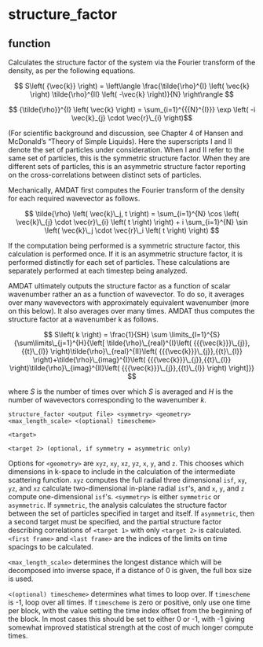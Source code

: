 <h1>structure_factor</h1>
<h2>function</h2>

Calculates the structure factor of the system via the Fourier transform of the density, as per the following equations.

$$ S\left( {\vec{k}} \right) = \left\langle \frac{\tilde{\rho}^{I} \left( \vec{k} \right) \tilde{\rho}^{II} \left( -\vec{k} \right)}{N}  \right\rangle $$

$$ {\tilde{\rho}}^{I} \left( \vec{k} \right) = \sum_{i=1}^{{{N}^{I}}} \exp \left( -i \vec{k}_{j} \cdot \vec{r}\_{i} \right)$$

(For scientific background and discussion, see Chapter 4 of Hansen and McDonald’s “Theory of Simple Liquids). Here the superscripts I and II denote the set of particles under consideration. When I and II refer to the same set of particles, this is the symmetric structure factor. When they are different sets of particles, this is an asymmetric structure factor reporting on the cross-correlations between distinct sets of particles.

Mechanically, AMDAT first computes the Fourier transform of the density for each required wavevector as follows.

$$ \tilde{\rho} \left( \vec{k}\_j, t \right) = \sum_{i=1}^{N} \cos \left( \vec{k}\_{j} \cdot \vec{r}\_{i} \left( t \right) \right) + i \sum_{i=1}^{N} \sin \left( \vec{k}\_j \cdot \vec{r}\_i \left( t \right) \right) $$
<!-- ORIGINAL EQUATION: $$ \[\tilde{\rho} \left( {{{\vec{k}}}_{j}},t \right)=\sum\limits_{i=1}^{N}{\cos \left( {{{\vec{k}}}_{j}}\cdot {{{\vec{r}}}_{i}}\left( t \right) \right)}+i\sum\limits_{i=1}^{N}{\sin \left( {{{\vec{k}}}_{j}}\cdot {{{\vec{r}}}_{i}}\left( t \right) \right)}\] $$ -->

If the computation being performed is a symmetric structure factor, this calculation is performed once. If it is an asymmetric structure factor, it is performed distinctly for each set of particles. These calculations are separately performed at each timestep being analyzed.

AMDAT ultimately outputs the structure factor as a function of scalar wavenumber rather an as a function of wavevector. To do so, it averages over many wavevectors with approximately equivalent wavenumber (more on this below). It also averages over many times. AMDAT thus computes the structure factor at a wavenumber k as follows.

$$ S\left( k \right) = \frac{1}{SH} \sum \limits_{l=1}^{S}{\sum\limits\_{j=1}^{H}{\left[ \tilde{\rho}\_{real}^{I}\left( {{{\vec{k}}}\_{j}},{{t}\_{l}} \right)\tilde{\rho}\_{real}^{II}\left( {{{\vec{k}}}\_{j}},{{t}\_{l}} \right)+\tilde{\rho}\_{imag}^{I}\left( {{{\vec{k}}}\_{j}},{{t}\_{l}} \right)\tilde{\rho}\_{imag}^{II}\left( {{{\vec{k}}}\_{j}},{{t}\_{l}} \right) \right]}} $$
<!-- $$ S\left( k \right)=\frac{1}{SH}\sum\limits_{l=1}^{S}{\sum\limits_{j=1}^{H}{\left[ \tilde{\rho} _{real}^{I}\left( {{{\vec{k}}}_{j}},{{t}_{l}} \right)\tilde{\rho} _{real}^{II}\left( {{{\vec{k}}}_{j}},{{t}_{l}} \right)+\tilde{\rho} _{imag}^{I}\left( {{{\vec{k}}}_{j}},{{t}_{l}} \right)\tilde{\rho} _{imag}^{II}\left( {{{\vec{k}}}_{j}},{{t}_{l}} \right) \right]}} $$
 -->

where $S$ is the number of times over which $S$ is averaged and $H$ is the number of wavevectors corresponding to the wavenumber $k$. 

```
structure_factor <output file> <symmetry> <geometry> <max_length_scale> <(optional) timescheme>

<target>

<target 2> (optional, if symmetry = asymmetric only)
```

Options for `<geometry>` are `xyz`, `xy`, `xz`, `yz`, `x`, `y`, and `z`. This chooses which dimensions in k-space to include in the calculation of the intermediate scattering function. `xyz` computes the full radial three dimensional `isf`, `xy`, `yz`, and `xz` calculate two-dimensional in-plane radial `isf`'s, and `x`, `y`, and `z` compute one-dimensional `isf`'s. `<symmetry>` is either `symmetric` or `asymmetric`. If `symmetric`, the analysis calculates the structure factor between the set of particles specified in target and itself. If `asymmetric`, then a second target must be specified, and the partial structure factor describing correlations of `<target 1>` with only `<target 2>` is calculated. `<first frame>` and `<last frame>` are the indices of the limits on time spacings to be calculated.

`<max_length_scale>` determines the longest distance which will be decomposed into inverse space, if a distance of 0 is given, the full box size is used. 

`<(optional) timescheme>` determines what times to loop over. If `timescheme` is -1, loop over all times. If `timescheme` is zero or positive, only use one time per block, with the value setting the time index offset from the beginning of the block. 
In most cases this should be set to either 0 or -1, with -1 giving somewhat improved statistical strength at the cost of much longer compute times.
